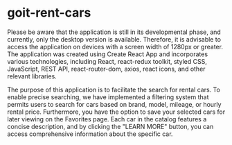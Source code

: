 # goit-rent-cars

Please be aware that the application is still in its developmental phase, and currently, only the desktop version is available. Therefore, it is advisable to access the application on devices with a screen width of 1280px or greater. The application was created using Create React App and incorporates various technologies, including React, react-redux toolkit, styled CSS, JavaScript, REST API, react-router-dom, axios, react icons, and other relevant libraries.

The purpose of this application is to facilitate the search for rental cars. To enable precise searching, we have implemented a filtering system that permits users to search for cars based on brand, model, mileage, or hourly rental price. Furthermore, you have the option to save your selected cars for later viewing on the Favorites page. Each car in the catalog features a concise description, and by clicking the "LEARN MORE" button, you can access comprehensive information about the specific car.